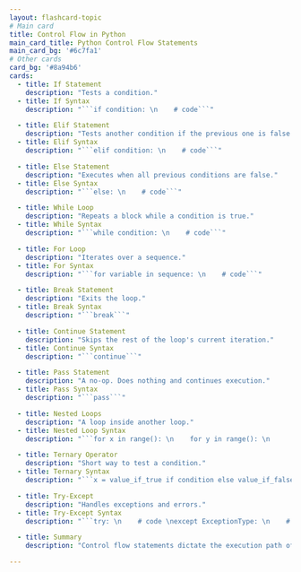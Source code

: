 ```yaml
---
layout: flashcard-topic
# Main card
title: Control Flow in Python
main_card_title: Python Control Flow Statements
main_card_bg: '#6c7fa1'
# Other cards
card_bg: '#8a94b6'
cards:
  - title: If Statement
    description: "Tests a condition."
  - title: If Syntax
    description: "```if condition: \n    # code```"

  - title: Elif Statement
    description: "Tests another condition if the previous one is false."
  - title: Elif Syntax
    description: "```elif condition: \n    # code```"

  - title: Else Statement
    description: "Executes when all previous conditions are false."
  - title: Else Syntax
    description: "```else: \n    # code```"

  - title: While Loop
    description: "Repeats a block while a condition is true."
  - title: While Syntax
    description: "```while condition: \n    # code```"

  - title: For Loop
    description: "Iterates over a sequence."
  - title: For Syntax
    description: "```for variable in sequence: \n    # code```"

  - title: Break Statement
    description: "Exits the loop."
  - title: Break Syntax
    description: "```break```"

  - title: Continue Statement
    description: "Skips the rest of the loop's current iteration."
  - title: Continue Syntax
    description: "```continue```"

  - title: Pass Statement
    description: "A no-op. Does nothing and continues execution."
  - title: Pass Syntax
    description: "```pass```"

  - title: Nested Loops
    description: "A loop inside another loop."
  - title: Nested Loop Syntax
    description: "```for x in range(): \n    for y in range(): \n        # code```"

  - title: Ternary Operator
    description: "Short way to test a condition."
  - title: Ternary Syntax
    description: "```x = value_if_true if condition else value_if_false```"

  - title: Try-Except
    description: "Handles exceptions and errors."
  - title: Try-Except Syntax
    description: "```try: \n    # code \nexcept ExceptionType: \n    # handle exception```"

  - title: Summary
    description: "Control flow statements dictate the execution path of a program."

---
```

